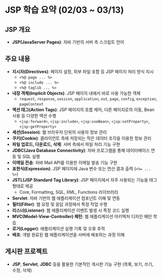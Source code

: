 # JSP 학습 요약 (02/03 ~ 03/13)

## JSP 개요
- **JSP(JavaServer Pages)**: 자바 기반의 서버 측 스크립트 언어

## 주요 내용
- **지시자(Directives)**: 페이지 설정, 외부 파일 포함 등 JSP 페이지 처리 방식 지시
    - `<%@ page ... %>`
    - `<%@ include ... %>`
    - `<%@ taglib ... %>`
- **내장 객체(Implicit Objects)**: JSP 페이지 내에서 바로 사용 가능한 객체
    - `request`, `response`, `session`, `application`, `out`, `page`, `config`, `exception`, `pageContext`
- **액션 태그(Action Tags)**: JSP 페이지의 흐름 제어, 다른 페이지로의 이동, Bean 사용 등 다양한 액션 수행
    - `<jsp:forward>`, `<jsp:include>`, `<jsp:useBean>`, `<jsp:setProperty>`, `<jsp:getProperty>`
- **세션(Session)**: 웹 브라우저 단위의 사용자 정보 관리
- **쿠키(Cookie)**: 클라이언트 측에 저장되는 작은 데이터 조각을 이용한 정보 관리
- **파일 업로드, 다운로드, 삭제**: 서버 측에서 파일 처리 기능 구현
- **JDBC(Java Database Connectivity)**: 자바 프로그램을 통해 데이터베이스 연동 및 SQL 실행
- **이메일 전송**: 자바 Mail API를 이용한 이메일 발송 기능 구현
- **표현식(Expression)**: JSP 페이지에 Java 변수 또는 연산 결과 출력 (`<%= ... %>`)
- **JSTL(JSP Standard Tag Library)**: JSP 페이지에서 자주 사용되는 기능을 태그 형태로 제공
    - Core, Formatting, SQL, XML, Functions 라이브러리
- **Servlet**: 자바 기반의 웹 애플리케이션 컴포넌트 이해 및 연동
- **필터(Filter)**: 웹 요청 및 응답 과정에서 특정 작업 수행
- **리스너(Listener)**: 웹 애플리케이션 이벤트 발생 시 특정 코드 실행
- **MVC(Model-View-Controller) 패턴**: 웹 애플리케이션 아키텍처 디자인 패턴 학습
- **로거(Logger)**: 애플리케이션 실행 기록 및 오류 추적
- **배포**: 개발 완료된 웹 애플리케이션을 서버에 배포하는 과정 이해

## 게시판 프로젝트
- **JSP**, **Servlet**, **JDBC** 등을 활용한 기본적인 게시판 기능 구현 (목록, 보기, 쓰기, 수정, 삭제)
